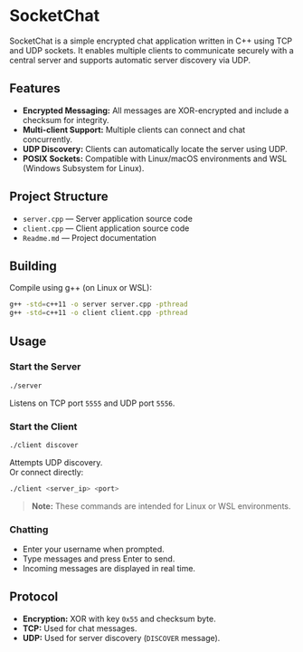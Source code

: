 # SocketChat

SocketChat is a simple encrypted chat application written in C++ using TCP and UDP sockets. It enables multiple clients to communicate securely with a central server and supports automatic server discovery via UDP.

## Features

- **Encrypted Messaging:** All messages are XOR-encrypted and include a checksum for integrity.
- **Multi-client Support:** Multiple clients can connect and chat concurrently.
- **UDP Discovery:** Clients can automatically locate the server using UDP.
- **POSIX Sockets:** Compatible with Linux/macOS environments and WSL (Windows Subsystem for Linux).

## Project Structure

- `server.cpp` — Server application source code
- `client.cpp` — Client application source code
- `Readme.md` — Project documentation

## Building

Compile using g++ (on Linux or WSL):

```sh
g++ -std=c++11 -o server server.cpp -pthread
g++ -std=c++11 -o client client.cpp -pthread
```

## Usage

### Start the Server

```sh
./server
```
Listens on TCP port `5555` and UDP port `5556`.

### Start the Client

```sh
./client discover
```
Attempts UDP discovery.  
Or connect directly:

```sh
./client <server_ip> <port>
```

> **Note:** These commands are intended for Linux or WSL environments.

### Chatting

- Enter your username when prompted.
- Type messages and press Enter to send.
- Incoming messages are displayed in real time.

## Protocol

- **Encryption:** XOR with key `0x55` and checksum byte.
- **TCP:** Used for chat messages.
- **UDP:** Used for server discovery (`DISCOVER` message).
